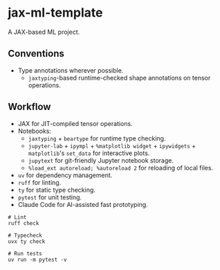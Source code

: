 # jax-ml-template

A JAX-based ML project.

## Conventions

- Type annotations wherever possible.
  - `jaxtyping`-based runtime-checked shape annotations on tensor operations.

## Workflow

- JAX for JIT-compiled tensor operations.
- Notebooks:
  - `jaxtyping` + `beartype` for runtime type checking.
  - `jupyter-lab` + `ipympl` + `%matplotlib widget` + `ipywidgets` + `matplotlib`'s `set_data` for interactive plots.
  - `jupytext` for git-friendly Jupyter notebook storage.
  - `%load_ext autoreload; %autoreload 2` for reloading of local files.
- `uv` for dependency management.
- `ruff` for linting.
- `ty` for static type checking.
- `pytest` for unit testing.
- Claude Code for AI-assisted fast prototyping.

```
# Lint
ruff check

# Typecheck
uvx ty check

# Run tests
uv run -m pytest -v
```

